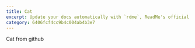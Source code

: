 ```yaml
---
title: Cat
excerpt: Update your docs automatically with `rdme`, ReadMe's official CLI and GitHub Action!
category: 6406fcf4cc9b4c004ab4b3e7
---
```


Cat from github